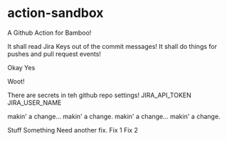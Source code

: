 # action-sandbox

A Github Action for Bamboo!

It shall read Jira Keys out of the commit messages!
It shall do things for pushes and pull request events!

Okay
Yes

Woot!

There are secrets in teh github repo settings!
JIRA_API_TOKEN
JIRA_USER_NAME

makin' a change... makin' a change.
makin' a change... makin' a change.

Stuff
Something
Need another fix.
Fix 1
Fix 2